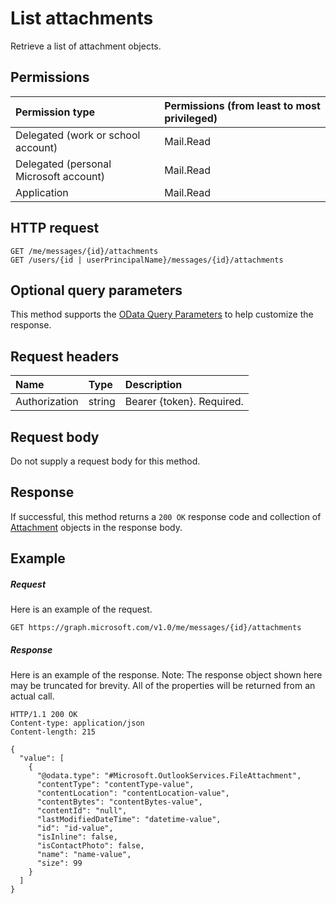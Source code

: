 # List attachments

Retrieve a list of attachment objects.
## Permissions
|Permission type      | Permissions (from least to most privileged)              | 
|:--------------------|:---------------------------------------------------------| 
|Delegated (work or school account) | Mail.Read    | 
|Delegated (personal Microsoft account) | Mail.Read    | 
|Application | Mail.Read | 

## HTTP request
<!-- { "blockType": "ignored" } -->
```http
GET /me/messages/{id}/attachments
GET /users/{id | userPrincipalName}/messages/{id}/attachments
```
## Optional query parameters
This method supports the [OData Query Parameters](http://developer.microsoft.com/en-us/graph/docs/overview/query_parameters) to help customize the response.

## Request headers
| Name       | Type | Description|
|:-----------|:------|:----------|
| Authorization  | string  | Bearer {token}. Required. |

## Request body
Do not supply a request body for this method.
## Response
If successful, this method returns a `200 OK` response code and collection of [Attachment](../resources/attachment.md) objects in the response body.
## Example
##### Request
Here is an example of the request.
<!-- {
  "blockType": "request",
  "name": "get_attachments"
}-->
```http
GET https://graph.microsoft.com/v1.0/me/messages/{id}/attachments
```
##### Response
Here is an example of the response. Note: The response object shown here may be truncated for brevity. All of the properties will be returned from an actual call.
<!-- {
  "blockType": "response",
  "truncated": true,
  "@odata.type": "microsoft.graph.attachment",
  "isCollection": true
} -->
```http
HTTP/1.1 200 OK
Content-type: application/json
Content-length: 215

{
  "value": [
    {
      "@odata.type": "#Microsoft.OutlookServices.FileAttachment",
      "contentType": "contentType-value",
      "contentLocation": "contentLocation-value",
      "contentBytes": "contentBytes-value",
      "contentId": "null",
      "lastModifiedDateTime": "datetime-value",
      "id": "id-value",
      "isInline": false,
      "isContactPhoto": false,
      "name": "name-value",
      "size": 99
    }
  ]
}
```

<!-- uuid: 8fcb5dbc-d5aa-4681-8e31-b001d5168d79
2015-10-25 14:57:30 UTC -->
<!-- {
  "type": "#page.annotation",
  "description": "List attachments",
  "keywords": "",
  "section": "documentation",
  "tocPath": ""
}-->
